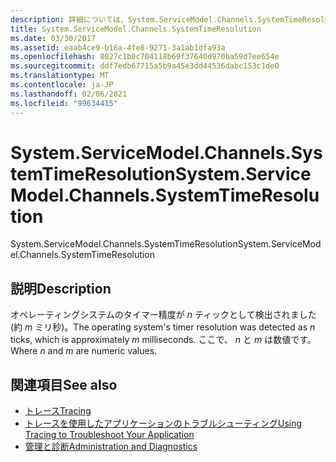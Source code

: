 ```yaml
---
description: 詳細については、System.ServiceModel.Channels.SystemTimeResolution 方法に関するページを参照してください。
title: System.ServiceModel.Channels.SystemTimeResolution
ms.date: 03/30/2017
ms.assetid: eaab4ce9-b16a-4fe8-9271-3a1ab1dfa93a
ms.openlocfilehash: 8027c1b0c704118b69f37640d970ba59d7ee654e
ms.sourcegitcommit: ddf7edb67715a5b9a45e3dd44536dabc153c1de0
ms.translationtype: MT
ms.contentlocale: ja-JP
ms.lasthandoff: 02/06/2021
ms.locfileid: "99634415"
---
```

# <a name="systemservicemodelchannelssystemtimeresolution"></a><span data-ttu-id="4f065-103">System.ServiceModel.Channels.SystemTimeResolution</span><span class="sxs-lookup"><span data-stu-id="4f065-103">System.ServiceModel.Channels.SystemTimeResolution</span></span>

<span data-ttu-id="4f065-104">System.ServiceModel.Channels.SystemTimeResolution</span><span class="sxs-lookup"><span data-stu-id="4f065-104">System.ServiceModel.Channels.SystemTimeResolution</span></span>  
  
## <a name="description"></a><span data-ttu-id="4f065-105">説明</span><span class="sxs-lookup"><span data-stu-id="4f065-105">Description</span></span>  

 <span data-ttu-id="4f065-106">オペレーティングシステムのタイマー精度が *n* ティックとして検出されました (約 *m* ミリ秒)。</span><span class="sxs-lookup"><span data-stu-id="4f065-106">The operating system's timer resolution was detected as *n* ticks, which is approximately *m* milliseconds.</span></span> <span data-ttu-id="4f065-107">ここで、 *n* と *m* は数値です。</span><span class="sxs-lookup"><span data-stu-id="4f065-107">Where *n* and *m* are numeric values.</span></span>  
  
## <a name="see-also"></a><span data-ttu-id="4f065-108">関連項目</span><span class="sxs-lookup"><span data-stu-id="4f065-108">See also</span></span>

- [<span data-ttu-id="4f065-109">トレース</span><span class="sxs-lookup"><span data-stu-id="4f065-109">Tracing</span></span>](index.md)
- [<span data-ttu-id="4f065-110">トレースを使用したアプリケーションのトラブルシューティング</span><span class="sxs-lookup"><span data-stu-id="4f065-110">Using Tracing to Troubleshoot Your Application</span></span>](using-tracing-to-troubleshoot-your-application.md)
- [<span data-ttu-id="4f065-111">管理と診断</span><span class="sxs-lookup"><span data-stu-id="4f065-111">Administration and Diagnostics</span></span>](../index.md)
